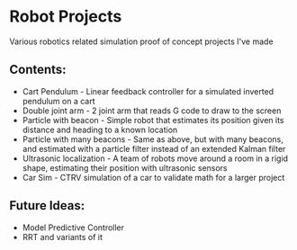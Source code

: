 # Robot Projects

Various robotics related simulation proof of concept projects I've made

## Contents:

* Cart Pendulum - Linear feedback controller for a simulated inverted pendulum on a cart
* Double joint arm - 2 joint arm that reads G code to draw to the screen
* Particle with beacon - Simple robot that estimates its position given its distance and heading to a known location
* Particle with many beacons - Same as above, but with many beacons, and estimated with a particle filter instead of an extended Kalman filter
* Ultrasonic localization - A team of robots move around a room in a rigid shape, estimating their position with ultrasonic sensors
* Car Sim - CTRV simulation of a car to validate math for a larger project

## Future Ideas:

* Model Predictive Controller
* RRT and variants of it
